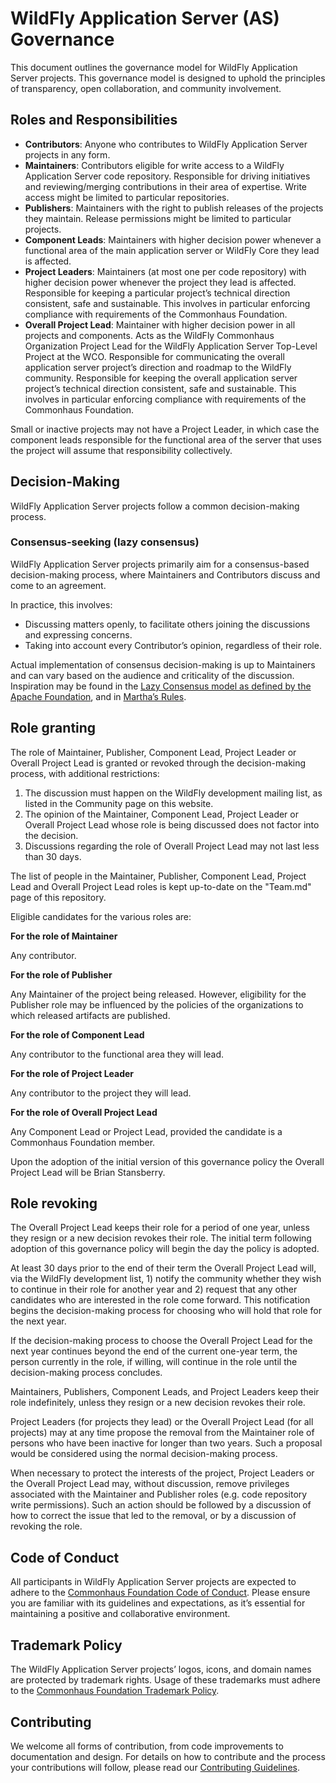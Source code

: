 # WildFly Application Server (AS) Governance

This document outlines the governance model for WildFly Application Server projects. This governance model is designed to uphold the principles of transparency, open collaboration, and community involvement.


## Roles and Responsibilities

- **Contributors**: Anyone who contributes to WildFly Application Server projects in any form.
- **Maintainers**: Contributors eligible for write access to a WildFly Application Server code repository. Responsible for driving initiatives and reviewing/merging contributions in their area of expertise. Write access might be limited to particular repositories.
- **Publishers**: Maintainers with the right to publish releases of the projects they maintain. Release permissions might be limited to particular projects.
- **Component Leads**: Maintainers with higher decision power whenever a functional area of the main application server or WildFly Core they lead is affected.
- **Project Leaders**: Maintainers (at most one per code repository) with higher decision power whenever the project they lead is affected. Responsible for keeping a particular project’s technical direction consistent, safe and sustainable. This involves in particular enforcing compliance with requirements of the Commonhaus Foundation.
- **Overall Project Lead**: Maintainer with higher decision power in all projects and components.
  Acts as the WildFly Commonhaus Organization Project Lead for the WildFly Application Server Top-Level Project at the WCO. Responsible for communicating the overall application server project’s direction and roadmap to the WildFly community. Responsible for keeping the overall application server project’s technical direction consistent, safe and sustainable. This involves in particular enforcing compliance with requirements of the Commonhaus Foundation.
  
Small or inactive projects may not have a Project Leader, in which case the component leads responsible for the functional area of the server that uses the project will assume that responsibility collectively.

## Decision-Making

WildFly Application Server projects follow a common decision-making process.

### Consensus-seeking (lazy consensus)

WildFly Application Server projects primarily aim for a consensus-based decision-making process, where Maintainers and Contributors discuss and come to an agreement.

In practice, this involves:

- Discussing matters openly, to facilitate others joining the discussions and expressing concerns.
- Taking into account every Contributor’s opinion, regardless of their role.

Actual implementation of consensus decision-making is up to Maintainers and can vary based on the audience and criticality of the discussion. Inspiration may be found in the [Lazy Consensus model as defined by the Apache Foundation](https://community.apache.org/committers/decisionMaking.html), and in [Martha’s Rules](https://digitalcommons.unl.edu/cgi/viewcontent.cgi?article=1825&context=sociologyfacpub).

## Role granting

The role of Maintainer, Publisher, Component Lead, Project Leader or Overall Project Lead is granted or revoked through the decision-making process, with additional restrictions:

1. The discussion must happen on the WildFly development mailing list, as listed in the Community page on this website.
2. The opinion of the Maintainer, Component Lead, Project Leader or Overall Project Lead whose role is being discussed does not factor into the decision.
3. Discussions regarding the role of Overall Project Lead may not last less than 30 days.

The list of people in the Maintainer, Publisher, Component Lead, Project Lead and Overall Project Lead roles is kept up-to-date on the "Team.md" page of this repository.

Eligible candidates for the various roles are:

**For the role of Maintainer**

Any contributor.

**For the role of Publisher**

Any Maintainer of the project being released. However, eligibility for the Publisher role may be influenced by the policies of the organizations to which released artifacts are published.

**For the role of Component Lead**

Any contributor to the functional area they will lead.

**For the role of Project Leader**

Any contributor to the project they will lead.

**For the role of Overall Project Lead**

Any Component Lead or Project Lead, provided the candidate is a Commonhaus Foundation member.

Upon the adoption of the initial version of this governance policy the Overall Project Lead will be Brian Stansberry.

## Role revoking

The Overall Project Lead keeps their role for a period of one year, unless they resign or a new decision revokes their role. The initial term following adoption of this governance policy will begin the day the policy is adopted.

At least 30 days prior to the end of their term the Overall Project Lead will, via the WildFly development list, 1) notify the community whether they wish to continue in their role for another year and 2) request that any other candidates who are interested in the role come forward. This notification begins the decision-making process for choosing who will hold that role for the next year.

If the decision-making process to choose the Overall Project Lead for the next year continues beyond the end of the current one-year term, the person currently in the role, if willing, will continue in the role until the decision-making process concludes.

Maintainers, Publishers, Component Leads, and Project Leaders keep their role indefinitely, unless they resign or a new decision revokes their role.

Project Leaders (for projects they lead) or the Overall Project Lead (for all projects) may at any time propose the removal from the Maintainer role of persons who have been inactive for longer than two years. Such a proposal would be considered using the normal decision-making process.

When necessary to protect the interests of the project, Project Leaders or the Overall Project Lead may, without discussion, remove privileges associated with the Maintainer and Publisher roles (e.g. code repository write permissions). Such an action should be followed by a discussion of how to correct the issue that led to the removal, or by a discussion of revoking the role.

## Code of Conduct

All participants in WildFly Application Server projects are expected to adhere to the [Commonhaus Foundation Code of Conduct](https://www.commonhaus.org/policies/code-of-conduct/). Please ensure you are familiar with its guidelines and expectations, as it’s essential for maintaining a positive and collaborative environment.

## Trademark Policy

The WildFly Application Server projects’ logos, icons, and domain names are protected by trademark rights. Usage of these trademarks must adhere to the [Commonhaus Foundation Trademark Policy](https://www.commonhaus.org/policies/trademark-policy/).

## Contributing

We welcome all forms of contribution, from code improvements to documentation and design. For details on how to contribute and the process your contributions will follow, please read our [Contributing Guidelines](https://github.com/wildfly/wildfly-governance/tree/main/wildfly-as/CONTRIBUTING.md).
